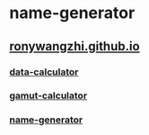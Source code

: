 # name-generator

## [ronywangzhi.github.io](https://ronywangzhi.github.io)

### [data-calculator](https://ronywangzhi.github.io/data-calculator)

### [gamut-calculator](https://ronywangzhi.github.io/gamut-calculator)

### [name-generator](https://ronywangzhi.github.io/name-generator)
